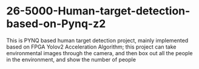 # 26-5000-Human-target-detection-based-on-Pynq-z2
This is PYNQ based human target detection project, mainly implemented based on FPGA Yolov2 Acceleration Algorithm; this project can take environmental images through the camera, and then box out all the people in the environment, and show the number of people
